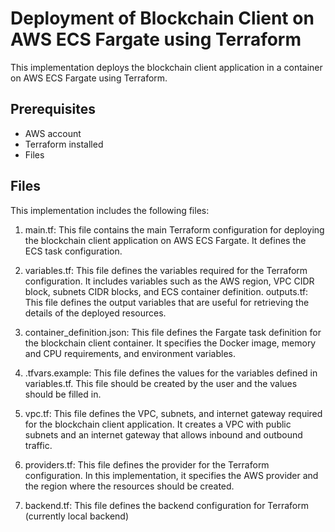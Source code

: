 # Deployment of Blockchain Client on AWS ECS Fargate using Terraform

This implementation deploys the blockchain client application in a container on AWS ECS Fargate using Terraform.

## Prerequisites
- AWS account
- Terraform installed
- Files



## Files 

 This implementation includes the following files:

1. main.tf: This file contains the main Terraform configuration for deploying the blockchain client application on AWS ECS Fargate. It defines the ECS task configuration.

2. variables.tf: This file defines the variables required for the Terraform configuration. It includes variables such as the AWS region, VPC CIDR block, subnets CIDR blocks, and ECS container definition.
outputs.tf: This file defines the output variables that are useful for retrieving the details of the deployed resources.

3. container_definition.json: This file defines the Fargate task definition for the blockchain client container. It specifies the Docker image, memory and CPU requirements, and environment variables.

4. .tfvars.example: This file defines the values for the variables defined in variables.tf. This file should be created by the user and the values should be filled in.

5. vpc.tf: This file defines the VPC, subnets, and internet gateway required for the blockchain client application. It creates a VPC with public subnets and an internet gateway that allows inbound and outbound traffic.

6. providers.tf: This file defines the provider for the Terraform configuration. In this implementation, it specifies the AWS provider and the region where the resources should be created.

7. backend.tf: This file defines the backend configuration for Terraform (currently local backend)
